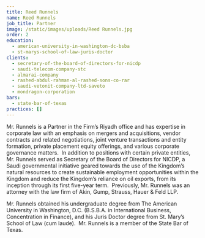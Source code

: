 ```yaml
---
title: Reed Runnels
name: Reed Runnels
job_title: Partner
image: /static/images/uploads/Reed Runnels.jpg
order: 2
education:
  - american-university-in-washington-dc-bsba
  - st-marys-school-of-law-juris-doctor
clients:
  - secretary-of-the-board-of-directors-for-nicdp
  - saudi-telecom-company-stc
  - almarai-company
  - rashed-abdul-rahman-al-rashed-sons-co-rar
  - saudi-vetonit-company-ltd-saveto
  - mondragon-corporation
bars:
  - state-bar-of-texas
practices: []
---
```

Mr. Runnels is a Partner in the Firm’s Riyadh office and has expertise in corporate law with an emphasis on mergers and acquisitions, vendor contracts and related negotiations, joint venture transactions and entity formation, private placement equity offerings, and various corporate governance matters.  In addition to positions with certain private entities, Mr. Runnels served as Secretary of the Board of Directors for NICDP, a Saudi governmental initiative geared towards the use of the Kingdom’s natural resources to create sustainable employment opportunities within the Kingdom and reduce the Kingdom’s reliance on oil exports, from its inception through its first five-year term.  Previously, Mr. Runnels was an attorney with the law firm of Akin, Gump, Strauss, Hauer & Feld LLP.

Mr. Runnels obtained his undergraduate degree from The American University in Washington, D.C. (B.S.B.A. in International Business, Concentration in Finance), and his Juris Doctor degree from St. Mary’s School of Law (cum laude).  Mr. Runnels is a member of the State Bar of Texas.
